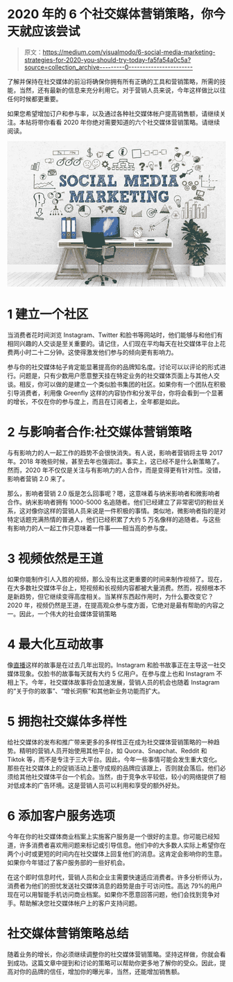 # 2020 年的 6 个社交媒体营销策略，你今天就应该尝试

> 原文：<https://medium.com/visualmodo/6-social-media-marketing-strategies-for-2020-you-should-try-today-fa5fa54a0c5a?source=collection_archive---------0----------------------->

了解并保持在社交媒体的前沿将确保你拥有所有正确的工具和营销策略，所需的技能，当然，还有最新的信息来充分利用它。对于营销人员来说，今年这样做比以往任何时候都更重要。

如果您希望增加订户和参与率，以及通过各种社交媒体帐户提高销售额，请继续关注。本帖将带你看看 2020 年你绝对需要知道的六个社交媒体营销策略。请继续阅读。

![](img/8738e72688769161d3a60b8da3db90c3.png)

# 1 建立一个社区

当消费者花时间浏览 Instagram、Twitter 和脸书等网站时，他们能够与和他们有相同兴趣的人交谈是至关重要的。请记住，人们现在平均每天在社交媒体平台上花费两小时二十二分钟。这使得激发他们参与的倾向更有影响力。

参与你的社交媒体帖子肯定能显著提高你的品牌知名度。讨论可以以评论的形式进行。问题是，只有少数用户愿意整天挂在特定业务的社交媒体页面上与其他人交谈。相反，你可以做的是建立一个类似脸书集团的社区。如果你有一个团队在积极引导消费者，利用像 Greenfly 这样的内容协作和分发平台，你将会看到一个显著的增长，不仅在你的参与度上，而且在订阅者上，全年都是如此。

# 2 与影响者合作:社交媒体营销策略

与有影响力的人一起工作的趋势不会很快消失。有人说，影响者营销将主导 2017 年。2018 年晚些时候，甚至去年也强调过。事实上，这已经不是什么新策略了。然而，2020 年不仅仅是关注与有影响力的人合作，而是变得更有针对性。没错，影响者营销 2.0 来了。

那么，影响者营销 2.0 版是怎么回事呢？嗯，这意味着与纳米影响者和微影响者合作。纳米影响者拥有 1000-5000 名追随者。他们已经建立了非常密切的粉丝关系，这对像你这样的营销人员来说是一件积极的事情。类似地，微影响者指的是对特定话题充满热情的普通人，他们已经积累了大约 5 万名像样的追随者。与这些有影响力的人一起工作只意味着一件事——相当高的参与度。

# 3 视频依然是王道

如果你能制作引人入胜的视频，那么没有比这更重要的时间来制作视频了。现在，在大多数社交媒体平台上，短视频和长视频内容都被大量消费。然而，视频根本不是新趋势，但它继续变得高度相关。当某样东西起作用时，为什么要改变它？2020 年，视频仍然是王道，在提高观众参与度方面，它绝对是最有帮助的内容之一。因此，一个伟大的社会媒体营销策略

# 4 最大化互动故事

像[直播](https://visualmodo.com/which-social-media-platform-will-dominate-live-streaming-in-2020/)这样的故事是在过去几年出现的。Instagram 和脸书故事正在主导这一社交媒体现象。仅脸书的故事每天就有大约 5 亿用户。在参与度上也和 Instagram 不相上下。今年，社交媒体故事将会加速发展，营销人员的机会也随着 Instagram 的“关于你的故事”、“增长洞察”和其他新业务功能而扩大。

# 5 拥抱社交媒体多样性

给社交媒体的发布和推广带来更多的多样性正在成为社交媒体营销策略的一种趋势。精明的营销人员开始使用其他平台，如 Quora、Snapchat、Reddit 和 Tiktok 等，而不是专注于三大平台。因此，今年一些事情可能会发生重大变化。那些在社交媒体上的促销活动上墨守成规的品牌应该跟上，否则就会落后。他们必须给其他社交媒体平台一个机会。当然，由于竞争水平较低，较小的网络提供了相对低成本的广告环境。这是营销人员可以利用和享受的额外好处。

# 6 添加客户服务选项

今年在你的社交媒体商业档案上实施客户服务是一个很好的主意。你可能已经知道，许多消费者喜欢用问题来标记或引导信息。他们中的大多数人实际上希望你在两个小时或更短的时间内在社交媒体上回复他们的消息。这肯定会影响你的生意。如果你今年错过了客户服务部的一些好机会。

在这个即时信息时代，营销人员和企业主需要快速适应消费者。许多分析师认为，消费者为他们的担忧发送社交媒体消息的趋势是由于可访问性。高达 79%的用户现在可以用智能手机访问商业档案。如果你不愿意回答问题，他们会找到竞争对手。帮助解决您社交媒体帐户上的客户支持问题。

# 社交媒体营销策略总结

随着业务的增长，你必须继续调整你的社交媒体营销策略。坚持这样做，你就会看到成功。这篇文章中提到和讨论的策略可以帮助你更多地了解你的受众。因此，提高对你的品牌的信任，增加你的曝光率，当然，还能增加销售额。